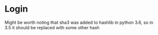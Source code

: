 # Login
Might be worth noting that sha3 was added to hashlib in python 3.6, so in 3.5 it should be replaced with some other hash
